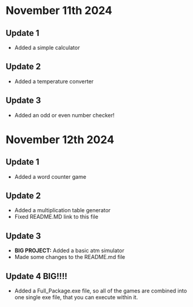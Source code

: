 # November 11th 2024
## Update 1
- Added a simple calculator
## Update 2
- Added a temperature converter
## Update 3
- Added an odd or even number checker!
# November 12th 2024
## Update 1
- Added a word counter game
## Update 2
- Added a multiplication table generator
- Fixed README.MD link to this file
## Update 3
- **BIG PROJECT:** Added a basic atm simulator
- Made some changes to the README.md file
## Update 4 **BIG!!!!**
- Added a Full_Package.exe file, so all of the games are combined into one single exe file, that you can execute within it.
